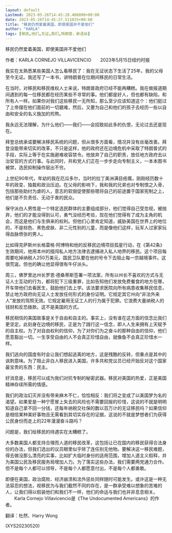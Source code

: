 ```yaml
---
layout: default
Lastmod: 2023-05-26T14:45:28.406000+00:00
date: 2023-05-26T14:45:27.511035+00:00
title: "移民仍然爱着美国，即使美国并不爱他们"
author: "KARLA"
tags: [移民,他们,无证,我们,特朗普，新语丝]
---
```


移民仍然爱着美国，即使美国并不爱他们

作者：KARLA CORNEJO VILLAVICENCIO　　2023年5月15日纽约时报

我实在太熟悉某些美国人怎么看移民了：我在无证状态下生活了25年，我的父母至今无证。我还写了一本书，讲特朗普在位期间移民的日常生活。

在当时，对移民和移民维权人士来说，特朗普政府已经不能再糟糕。我在做报道期间遇到的每一位移民都在经历某些不寻常的事。他们都是好人，但也都有缺陷，和所有人一样。如果你对我们这些移民一无所知，那么至少应该知道这个：他们挺过了上帝摆在他们面前的一切磨难，然后，又要为自己和他们的孩子去经历一些以自由和安全的名义施加的煎熬。

我永远无法理解，为什么他们——我们——会招致如此多的仇恨，无论过去还是现在。

拜登总统承诺要解决移民系统的问题，但从很多方面看，情况并没有丝毫改善。拜登没能带来切实的改革，不只是这样，他的政府还在边境危机中采取了特朗普式的手段，实际上等于在实施避难收容禁令。他放弃了自己的职责，放任地方政府去以治安官的方式行事。与此同时，共和党人们正在一步步走向专制主义，一本本图书被禁，选民抑制操作层出不穷。

上世纪90年代，年幼的我在厄瓜多尔，当时的拉丁美洲满目疮痍，刚刚经历数十年的政变、独裁和政治压迫。在父母的影响下，我和我的兄弟也对专制恨之入骨，包括那些助纣为虐的人，意志的软弱促使那些嗯将自己的前途置于国家宪制之上，他们是不负责任、无动于衷的民众。

保守派白人男性是一个特定选民群体的主要组成部分，他们觉得自己受忽视，被抛弃，他们的才能没得到认可，勇气没经历考验，现在他们觉得有了成为主角的机会，而这是他们与生俱来的权利。但他们心里肯定知道，威胁美国在世界上的地位的，不是棕色、黑色皮肤、非二元性别的儿童，而是像他们这样，玩军人过家家玩得血脉偾张的男人。

比如得克萨斯州长格雷格·阿博特和他的反移民边境项目孤星行动，在《第42条》生效期间，他用本州的擅闯私人地方法律去逮捕进入私人地界的移民。这个项目每周要吃掉纳税人250万美元，国民卫队要在他的号令下去阻止每一宗越境事件。这很荒诞。但也的确让他显得很有牛仔派头。

周三，佛罗里达州长罗恩·德桑蒂斯签署一项法案，所有以州长不喜欢的方式与无证人士互动的行为，都将犯下三级重罪，比如告知他们发放免费餐食的地方在哪，开车带他们去看医生，鼓励他们去上学。该法要求医院向所有病患收集移民信息，禁止地方政府向无证人士发放任何形式的身份证明。它规定其它州向“非法外来人”发放的驾照无效。它规定雇用无证工人的行为属于犯罪。它浪费大量纳税人的钱财和反恐拨款。这不是美国的方式。

移民相信的美国故事是关于自由和自主的。事实上，没有谁在这方面的信念比我们更坚定。此刻身在边境的移民，正是为了践行这一信念，即人人生来拥有上天赋予的自主权。为了对自由权利的信仰，为了对你们为之奋斗的那种自由的信仰，他们愿意豁出一切。一生享受自由的人不会真正珍惜自由，就像鱼不会真正珍惜水一样。

我们逃向的国度有时会让我们想起逃离的地方，这是残酷的反转，但重点是其中的讽刺意味。为了阻止非白人移民进入美国，许多共和党议员已经开始反对这个国家最宝贵的东西：民主。

好消息是，移民可以成为我们对抗专制的秘密武器。移民对美国的热爱，正是美国精神存续所需的情感。

我们的政治幻灭并没有带来麻木不仁，恰恰相反：我们将之变成了以美国梦为名的渴望。如果爱是一种宁愿冒上失去的风险也不需要回报的珍惜，这说的不就是明明知道自己拿不回一分钱，还每年纳税交社保的数以百万计的无证移民吗？如果信仰是相信某种美好事物且无需看到其切实存在的证据，这说的不就是梦想者们为获得公民身份而走上的22年漫漫奋斗路吗？

问题是，我们给移民的待遇实在太糟糕了。

大多数美国人都支持合理而人道的移民改革，这包括让已在国内的移民获得合法身份的办法，但我们选出的议员眼里似乎除了连任别无他物。要解决这一移民难题，得去做没那么漂亮的实事，比如扩大临时身份的适用范围，增加人道主义假释，并为美国公民及移民服务局增加人力。为了落实这些办法，我们需要两党通力合作。但不是每个人都可以领导，不是每个人都愿意付出，不是每个人都勇敢。

即便在美国，政治腐败、经济崩溃和法外惩处同样随时可能发生。或许这是一种无法容忍的想法，视移民为与我们截然不同的存在，是一群承受难以想象的苦难的人，让我们得以假装他们和我们不一样，他们的命运与我们也并非息息相关。 　　Karla Cornejo Villavicencio是《The Undocumented Americans》的作者。

翻译：杜然、Harry Wong

(XYS20230520)

